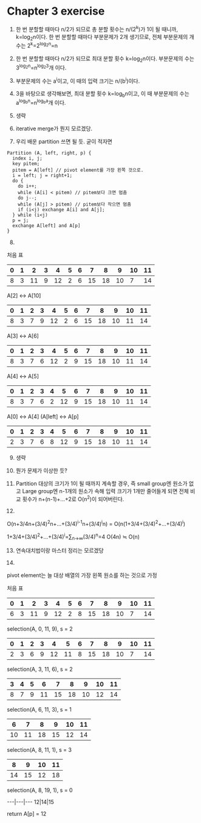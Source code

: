 # Chapter 3 exercise

1. 한 번 분할할 때마다 n/2가 되므로 총 분할 횟수는 n/(2<sup>k</sup>)가 1이 될 때니까, k=log<sub>2</sub>n이다. 한 번 분할할 때마다 부분문제가 2개 생기므로, 전체 부분문제의 개수는 2<sup>k</sup>=2<sup>log<sub>2</sub>n</sup>=n

2. 한 번 분할할 때마다 n/2가 되므로 최대 분할 횟수 k=log<sub>2</sub>n이다. 부분문제의 수는 3<sup>log<sub>2</sub>n</sup>=n<sup>log<sub>2</sub>3</sup>개 이다.

3. 부분문제의 수는 a<sup>i</sup>이고, 이 때의 입력 크기는 n/(b<sup>i</sup>)이다.

4. 3을 바탕으로 생각해보면, 최대 분할 횟수 k=log<sub>b</sub>n이고, 이 때 부분문제의 수는 a<sup>log<sub>b</sub>n</sup>=n<sup>log<sub>b</sub>a</sup>개 이다.

5. 생략

6. iterative merge가 뭔지 모르겠당.

7. 우리 배운 partition 쓰면 될 듯.
굳이 적자면
```
Partition (A, left, right, p) {
  index i, j;
  key pitem;
  pitem = A[left] // pivot element를 가장 왼쪽 것으로.
  i = left; j = right+1;
  do {
    do i++;
    while (A[i] < pitem) // pitem보다 크면 멈춤
    do j--;
    while (A[j] > pitem) // pitem보다 작으면 멈춤
    if (i<j) exchange A[i] and A[j];
  } while (i<j)
  p = j;
  exchange A[left] and A[p]
}
```

8.
처음 표

0|1|2|3|4|5|6|7|8|9|10|11
---|---|---|---|---|---|---|---|---|---|---|---
8|3|11|9|12|2|6|15|18|10|7|14

A[2] <-> A[10]
  
0|1|2|3|4|5|6|7|8|9|10|11
---|---|---|---|---|---|---|---|---|---|---|---
8|3|7|9|12|2|6|15|18|10|11|14

A[3] <-> A[6]

0|1|2|3|4|5|6|7|8|9|10|11
---|---|---|---|---|---|---|---|---|---|---|---
8|3|7|6|12|2|9|15|18|10|11|14

A[4] <-> A[5]

0|1|2|3|4|5|6|7|8|9|10|11
---|---|---|---|---|---|---|---|---|---|---|---
8|3|7|6|2|12|9|15|18|10|11|14

A[0] <-> A[4] (A[left] <-> A[p]

0|1|2|3|4|5|6|7|8|9|10|11
---|---|---|---|---|---|---|---|---|---|---|---
2|3|7|6|8|12|9|15|18|10|11|14

9. 생략

10. 뭔가 문제가 이상한 듯?

11. Partition 대상의 크기가 1이 될 때까지 계속할 경우, 즉 small group엔 원소가 없고 Large group엔 n-1개의 원소가 속해 입력 크기가 1개만 줄어들게 되면 전체 비교 횟수가 n+(n-1)+...+2로 O(n<sup>2</sup>)이 되어버린다.

12.
O(n+3/4n+(3/4)<sup>2</sup>n+...+(3/4)<sup>i-1</sup>n+(3/4)<sup>i</sup>n)
= O(n(1+3/4+(3/4)<sup>2</sup>+...+(3/4)<sup>i</sup>) </p>
1+3/4+(3/4)<sup>2</sup>+...+(3/4)<sup>i</sup>=∑<sub>n->∞</sub>(3/4)<sup>n</sup>=4
O(4n) ≒ O(n)

13. 연속대치법이랑 마스터 정리는 모르겠당

14.
pivot element는 늘 대상 배열의 가장 왼쪽 원소를 하는 것으로 가정

처음 표

0|1|2|3|4|5|6|7|8|9|10|11
---|---|---|---|---|---|---|---|---|---|---|---
6|3|11|9|12|2|8|15|18|10|7|14

selection(A, 0, 11, 9), s = 2

0|1|2|3|4|5|6|7|8|9|10|11
---|---|---|---|---|---|---|---|---|---|---|---
2|3|6|9|12|11|8|15|18|10|7|14

selection(A, 3, 11, 6), s = 2

3|4|5|6|7|8|9|10|11
---|---|---|---|---|---|---|---|---
8|7|9|11|15|18|10|12|14

selection(A, 6, 11, 3), s = 1

6|7|8|9|10|11
---|---|---|---|---|---
10|11|18|15|12|14

selection(A, 8, 11, 1), s = 3

8|9|10|11
---|---|---|---
14|15|12|18

selection(A, 8, 19, 1), s = 0

---|---|---
12|14|15

return A[p] = 12
